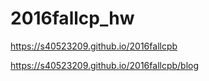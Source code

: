 # 2016fallcp_hw

https://s40523209.github.io/2016fallcpb

https://s40523209.github.io/2016fallcpb/blog
